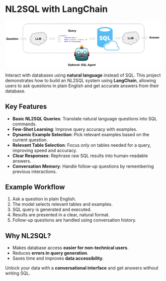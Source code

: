 # NL2SQL with LangChain


<p align="center">
  <img src="flow.png" alt="NL2SQL Workflow" width="600"/>
</p>



Interact with databases using **natural language** instead of SQL. This project demonstrates how to build an NL2SQL system using **LangChain**, allowing users to ask questions in plain English and get accurate answers from their database.

## Key Features

- **Basic NL2SQL Queries**: Translate natural language questions into SQL commands.
- **Few-Shot Learning**: Improve query accuracy with examples.
- **Dynamic Example Selection**: Pick relevant examples based on the current question.
- **Relevant Table Selection**: Focus only on tables needed for a query, improving speed and accuracy.
- **Clear Responses**: Rephrase raw SQL results into human-readable answers.
- **Conversation Memory**: Handle follow-up questions by remembering previous interactions.

## Example Workflow

1. Ask a question in plain English.  
2. The model selects relevant tables and examples.  
3. SQL query is generated and executed.  
4. Results are presented in a clear, natural format.  
5. Follow-up questions are handled using conversation history.

## Why NL2SQL?

- Makes database access **easier for non-technical users**.  
- Reduces **errors in query generation**.  
- Saves time and improves **data accessibility**.  

Unlock your data with a **conversational interface** and get answers without writing SQL.

